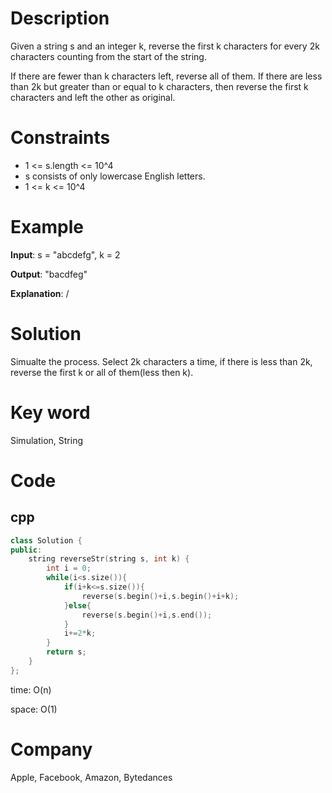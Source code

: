 # Description
Given a string s and an integer k, reverse the first k characters for every 2k characters counting from the start of the string.

If there are fewer than k characters left, reverse all of them. If there are less than 2k but greater than or equal to k characters, then reverse the first k characters and left the other as original.

# Constraints
* 1 <= s.length <= 10^4
* s consists of only lowercase English letters.
* 1 <= k <= 10^4


# Example
**Input**: s = "abcdefg", k = 2


**Output**: "bacdfeg"

**Explanation**: /

# Solution
Simualte the process. Select 2k characters a time, if there is less than 2k, reverse the first k or all of them(less then k).

# Key word
Simulation, String

# Code

## cpp
```cpp
class Solution {
public:
    string reverseStr(string s, int k) {
        int i = 0;
        while(i<s.size()){
            if(i+k<=s.size()){
                reverse(s.begin()+i,s.begin()+i+k);
            }else{
                reverse(s.begin()+i,s.end());
            }
            i+=2*k;
        }
        return s;
    }
};

```
time: O(n)


space: O(1)

# Company
Apple, Facebook, Amazon, Bytedances
